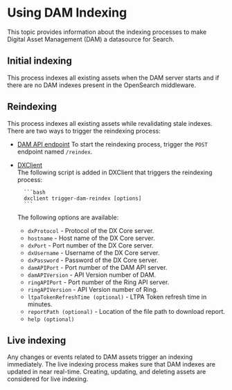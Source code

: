 # Using DAM Indexing

This topic provides information about the indexing processes to make Digital Asset Management (DAM) a datasource for Search.

## Initial indexing

This process indexes all existing assets when the DAM server starts and if there are no DAM indexes present in the OpenSearch middleware.

## Reindexing

This process indexes all existing assets while revalidating stale indexes. There are two ways to trigger the reindexing process:

- [DAM API endpoint](https://opensource.hcltechsw.com/experience-api-documentation/dam-api/)
    To start the reindexing process, trigger the `POST` endpoint named `/reindex`.

- [DXClient](../../../../extend_dx/development_tools/dxclient/index.md)  
    The following script is added in DXClient that triggers the reindexing process:
    
        ```bash
        dxclient trigger-dam-reindex [options]
        ```

    The following options are available:

    - `dxProtocol` - Protocol of the DX Core server.
    - `hostname` - Host name of the DX Core server.
    - `dxPort` - Port number of the DX Core server.
    - `dxUsername` - Username of the DX Core server.
    - `dxPassword` - Password of the DX Core server.
    - `damAPIPort` - Port number of the DAM API server.
    - `damAPIVersion` - API Version number of DAM.
    - `ringAPIPort` - Port number of the Ring API server.
    - `ringAPIVersion` - API Version number of Ring.
    - `ltpaTokenRefreshTime (optional)` - LTPA Token refresh time in minutes.
    - `reportPath (optional)` - Location of the file path to download report.
    - `help (optional)`

## Live indexing

Any changes or events related to DAM assets trigger an indexing immediately. The live indexing process makes sure that DAM indexes are updated in near real-time. Creating, updating, and deleting assets are considered for live indexing. 
